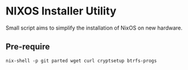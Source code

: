 # NIXOS Installer Utility

Small script aims to simplify the installation of NixOS on new hardware.

## Pre-require

```
nix-shell -p git parted wget curl cryptsetup btrfs-progs
```


